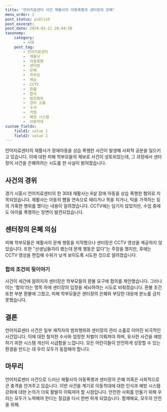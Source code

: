 ```yaml
---
title: '언어치료센터 사건 재활사의 아동폭행과 센터장의 은폐'
menu_order: 1
post_status: publish
post_excerpt: 
post_date: 2024-02-21 20:44:58
taxonomy:
    category:
        - 사회
    post_tag:
        - 언어치료센터
        -  재활사
        -  아동폭행
        -  센터장
        -  은폐
        -  학부모
        -  제보
        -  CCTV
        -  환불
        -  합의
        -  범죄행위
        -  관리 소홀
        -  수사
        -  처벌
        -  예방 시스템
        -  아동학대
custom_fields:
    field1: value 1
    field2: value 2
---
```


언어치료센터의 재활사가 장애아동을 상습 폭행한 사건이 발생해 사회적 공분을 일으키고 있습니다. 이에 대한 피해 학부모들의 제보로 사건이 성토되었는데, 그 과정에서 센터장이 사건을 은폐하려는 시도를 한 사실이 밝혀졌습니다.
## 사건의 경위
경기 시흥시 언어치료센터의 한 30대 재활사는 6살 장애 아동을 상습 폭행한 혐의로 지목되었습니다. 재활사는 아동의 뺨을 연속으로 때리거나 목을 치거나, 턱을 가격하는 등의 가혹한 행위를 했다는 내용이 알려졌습니다. CCTV에는 담기지 않았지만, 수업 중에도 아이를 폭행하는 장면이 발견되었습니다.
## 센터장의 은폐 의심
피해 학부모들은 재활사의 문제 행동을 지적했으나 센터장은 CCTV 영상을 제공하지 않았습니다. 또한 "선생님들끼리 봤는데 문제 행동은 없다"는 주장을 했지만, 후에는 CCTV 영상을 편집해 수위가 낮게 보이도록 시도한 것으로 알려졌습니다.
### 합의 조건의 뒷이야기
사건이 세간에 알려지자 센터장은 학부모들의 환불 요구에 합의를 제안했습니다. 그러나 이는 '합의'라는 명목 하에 센터장의 입장을 세뇌하려는 시도로 비춰졌습니다. 환불 조건 또한 부분 환불에 그쳤고, 피해 학부모들은 센터장의 은폐와 부당한 대응에 분노를 금치 못했습니다.
## 결론
언어치료센터 사건은 일부 재직자의 범죄행위와 센터장의 관리 소홀로 이어진 비극적인 사건입니다. 이에 대한 철저한 수사와 엄정한 처벌이 이뤄져야 하며, 유사한 사건을 예방하기 위한 시스템 개선이 시급함을 느낍니다. 모든 어린이들이 안전하게 성장할 수 있는 환경을 만드는 데 우리 모두가 동참해야 합니다.
## 마무리
언어치료센터 사건으로 드러난 재활사의 아동폭행과 센터장의 은폐 의혹은 사회적으로 큰 충격을 안겨주고 있습니다. 이번 사건을 계기로 아동학대에 대한 인식과 예방 시스템 강화에 대한 논의가 더욱 활발히 이뤄져야 할 시점입니다. 안전한 사회를 만들기 위해 우리는 모두가 노력해야 한다는 절감을 다시 한번 하게 되었습니다. 함께해요, 모두의 안전을 위해.
